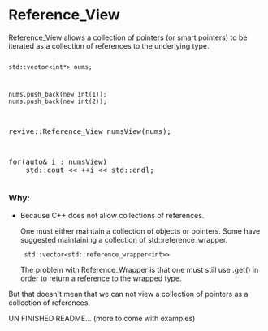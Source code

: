 <H1>Reference_View</H1> 

<p>Reference_View allows a collection of pointers (or smart pointers) to be iterated as a collection of references to the underlying type.</p>
<pre><code class="language-pascal"><p>std::vector&ltint*&gt nums;</p>
<p>nums.push_back(new int(1));
nums.push_back(new int(2));</code></p>
<p>revive::Reference_View numsView(nums);</p>
<p>for(auto& i : numsView)
    std::cout &lt&lt ++i &lt&lt std::endl;</p></pre>


<h3>Why:</h3>
<ul>
    <li><p>Because C++ does not allow collections of references.</p> <p>One must either maintain a collection of objects or pointers.  Some have suggested maintaining a collection of std::reference_wrapper.  
</p><p><code> std::vector&ltstd::reference_wrapper&ltint&gt&gt;</code></p><p>The problem with Reference_Wrapper is that one must still use .get() in order to return a reference to the wrapped type.</p></li>
</ul>
<p>But that doesn't mean that we can not view a collection of pointers as a collection of references. </p>

UN FINISHED README... (more to come with examples)
